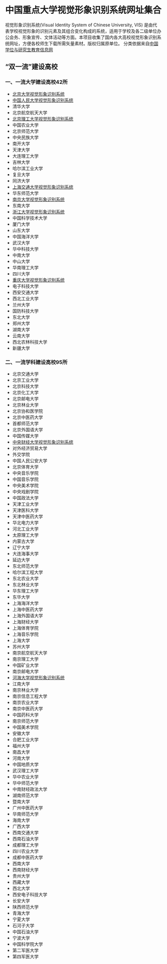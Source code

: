 # 中国重点大学视觉形象识别系统网址集合

视觉形象识别系统(Visual Identity System of Chinese University, VIS) 是由代表学校视觉形象的识别元素及其组合变化构成的系统，适用于学校及各二级单位办公会务、形象宣传、文体活动等方面。本项目收集了国内各大高校视觉形象识别系统网址，方便各校师生下载所需矢量素材。版权归属原单位。
分类依据来自[中国学位与研究生教育信息网](http://www.chinadegrees.cn/xwyyjsjyxx/xwbl/zdjs/syl/)

## “双一流”建设高校
### 一、一流大学建设高校42所
- [北京大学视觉形象识别系统](https://vim.pku.edu.cn/xzzq/index.htm)
- [中国人民大学视觉形象识别系统](http://jiaowu.ruc.edu.cn/wjxz6/jxyx3/5b78134c8ce64102a757a0d9b98db493.htm)
- 清华大学
- 北京航空航天大学
- [北京理工大学视觉形象识别系统](http://www.bit.edu.cn/gbxxgk/gbjswh/vixx/index.htm)
- 中国农业大学
- 北京师范大学
- 中央民族大学
- 南开大学
- 天津大学
- 大连理工大学
- 吉林大学
- 哈尔滨工业大学
- 复旦大学
- 同济大学
- [上海交通大学视觉形象识别系统](http://vi.sjtu.edu.cn/)
- 华东师范大学
- [南京大学视觉形象识别系统](https://www.nju.edu.cn/3647/list.htm#wen2)
- 东南大学
- [浙江大学视觉形象识别系统](http://www.zju.edu.cn/572/list.htm)
- 中国科学技术大学
- 厦门大学
- 山东大学
- 中国海洋大学
- 武汉大学
- 华中科技大学
- 中南大学
- 中山大学
- 华南理工大学
- 四川大学
- [重庆大学视觉形象识别系统](https://www.cqu.edu.cn/Channel/000-002-001-003/1/index.html)
- 电子科技大学
- 西安交通大学
- 西北工业大学
- 兰州大学
- 国防科技大学
- 东北大学
- 郑州大学
- 湖南大学
- 云南大学
- 西北农林科技大学
- 新疆大学

### 二、一流学科建设高校95所

- 北京交通大学
- 北京工业大学
- 北京科技大学
- 北京化工大学
- 北京邮电大学
- 北京林业大学
- 北京协和医学院
- 北京中医药大学
- 首都师范大学
- 北京外国语大学
- 中国传媒大学
- [中央财经大学视觉形象识别系统](http://www.cufe.edu.cn/xxgk/xxbs/sjxxsbxt0/101339.htm)
- 对外经济贸易大学
- 外交学院
- 中国人民公安大学
- 北京体育大学
- 中央音乐学院
- 中国音乐学院
- 中央美术学院
- 中央戏剧学院
- 中国政法大学
- 天津工业大学
- 天津医科大学
- 天津中医药大学
- 华北电力大学
- 河北工业大学
- 太原理工大学
- 内蒙古大学
- 辽宁大学
- 大连海事大学
- 延边大学
- 东北师范大学
- 哈尔滨工程大学
- 东北农业大学
- 东北林业大学
- 华东理工大学
- 东华大学
- 上海海洋大学
- 上海中医药大学
- 上海外国语大学
- 上海财经大学
- 上海体育学院
- 上海音乐学院
- 上海大学
- 苏州大学
- 南京航空航天大学
- 南京理工大学
- 中国矿业大学
- 南京邮电大学
- [河海大学视觉形象识别系统](http://www.hhu.edu.cn/236/list.htm)
- 江南大学
- 南京林业大学
- 南京信息工程大学
- 南京农业大学
- 南京中医药大学
- 中国药科大学
- 南京师范大学
- 中国美术学院
- 安徽大学
- 合肥工业大学
- 福州大学
- 南昌大学
- 河南大学
- 中国地质大学
- 武汉理工大学
- 华中农业大学
- 华中师范大学
- 中南财经政法大学
- 湖南师范大学
- 暨南大学
- 广州中医药大学
- 华南师范大学
- 海南大学
- 广西大学
- 西南交通大学
- 西南石油大学
- 成都理工大学
- 四川农业大学
- 成都中医药大学
- 西南大学
- 西南财经大学
- 贵州大学
- 西藏大学
- 西北大学
- 西安电子科技大学
- 长安大学
- 陕西师范大学
- 青海大学
- 宁夏大学
- 石河子大学
- 中国石油大学
- 宁波大学
- 中国科学院大学
- 第二军医大学
- 第四军医大学
